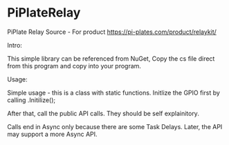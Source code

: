 # PiPlateRelay
PiPlate Relay Source - For product https://pi-plates.com/product/relaykit/

Intro:

This simple library can be referenced from NuGet, Copy the cs file direct from this program and copy into your program.

Usage:

Simple usage - this is a class with static functions.  Initlize the GPIO first by calling .Initilize();

After that, call the public API calls. They should be self explainitory. 

Calls end in Async only because there are some Task Delays. Later, the API may support a more Async API.


